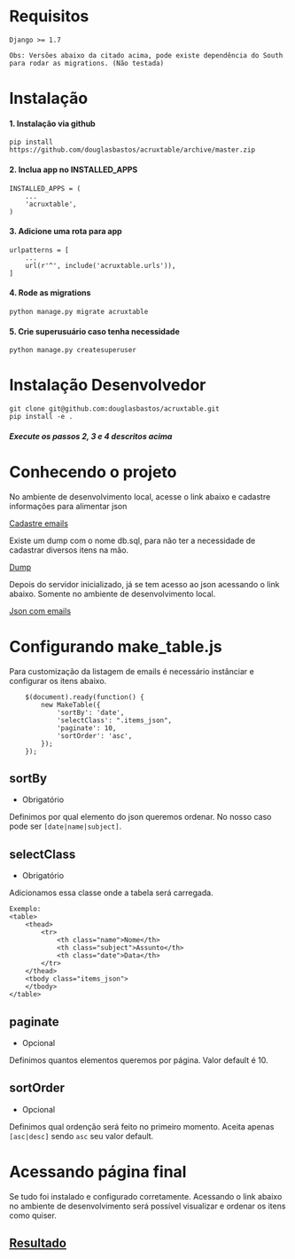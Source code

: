 # Requisitos

    Django >= 1.7

`Obs: Versões abaixo da citado acima, pode existe dependência do South para rodar as migrations. (Não testada)`


# Instalação

#### 1. Instalação via github

    pip install https://github.com/douglasbastos/acruxtable/archive/master.zip

#### 2. Inclua app no INSTALLED_APPS

    INSTALLED_APPS = (
        ...
        'acruxtable',
    )

#### 3. Adicione uma rota para app

    urlpatterns = [
        ...
        url(r'^', include('acruxtable.urls')),
    ]

#### 4. Rode as migrations

    python manage.py migrate acruxtable

#### 5. Crie superusuário caso tenha necessidade

    python manage.py createsuperuser

# Instalação Desenvolvedor

    git clone git@github.com:douglasbastos/acruxtable.git
    pip install -e .

##### Execute os passos 2, 3 e 4 descritos acima

# Conhecendo o projeto

No ambiente de desenvolvimento local, acesse o link abaixo e cadastre informações para alimentar json

[Cadastre emails](http://localhost:8000/admin/acruxtable/email/)

Existe um dump com o nome db.sql, para não ter a necessidade de cadastrar diversos itens na mão.

[Dump](https://github.com/douglasbastos/acruxtable/blob/master/db.sql)

Depois do servidor inicializado, já se tem acesso ao json acessando o link abaixo. Somente no ambiente de desenvolvimento local.

[Json com emails](http://localhost:8000/emails.json)


# Configurando make_table.js

Para customização da listagem de emails é necessário instânciar e configurar os itens abaixo.

        $(document).ready(function() {
            new MakeTable({
                'sortBy': 'date',
                'selectClass': ".items_json",
                'paginate': 10,
                'sortOrder': 'asc',
            });
        });

## sortBy
* Obrigatório

Definimos por qual elemento do json queremos ordenar.
No nosso caso pode ser `[date|name|subject]`.

## selectClass
* Obrigatório

Adicionamos essa classe onde a tabela será carregada.

    Exemplo:
    <table>
        <thead>
            <tr>
                <th class="name">Nome</th>
                <th class="subject">Assunto</th>
                <th class="date">Data</th>
            </tr>
        </thead>
        <tbody class="items_json">
        </tbody>
    </table>

## paginate
* Opcional

Definimos quantos elementos queremos por página. Valor default é 10.

## sortOrder
* Opcional

Definimos qual ordenção será feito no primeiro momento. Aceita apenas `[asc|desc]`  sendo `asc` seu valor default.

# Acessando página final

Se tudo foi instalado e configurado corretamente. Acessando o link abaixo no ambiente de desenvolvimento será possível visualizar e ordenar os itens como quiser.

[Resultado](http://localhost:8000/tabela-emails.html)
--------------------

